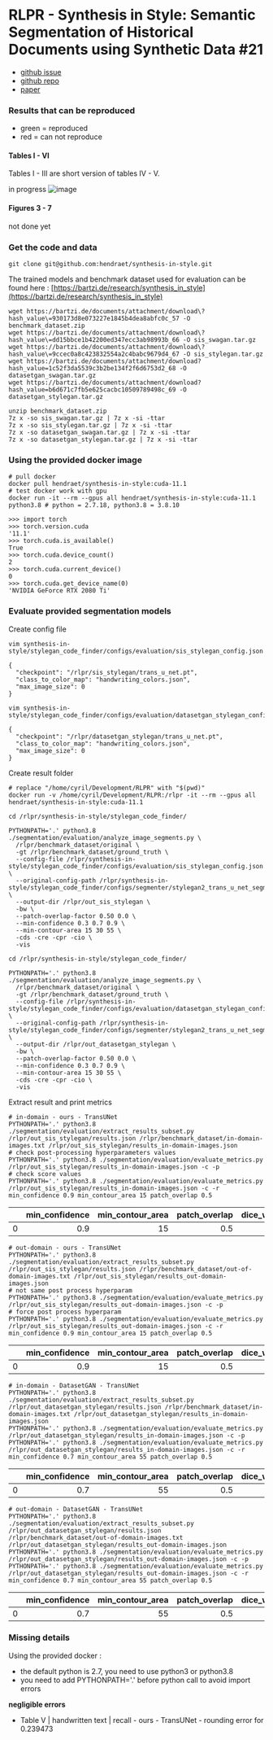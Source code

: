 # RLPR - Synthesis in Style: Semantic Segmentation of Historical Documents using Synthetic Data #21
* [github issue](https://github.com/RLPR/LabelReviews/issues/21)
* [github repo](https://github.com/hendraet/synthesis-in-style)
* [paper](https://arxiv.org/pdf/2107.06777.pdf)

###  Results that can be reproduced
* green = reproduced
* red = can not reproduce
#### Tables I - VI
Tables I - III are short version of tables IV - V.

in progress
![image](https://user-images.githubusercontent.com/69190238/169360129-53c2d45b-93c6-467f-9e85-4af182568250.png)

#### Figures 3 - 7
not done yet

### Get the code and data
```
git clone git@github.com:hendraet/synthesis-in-style.git
```

The trained models and benchmark dataset used for evaluation can be found here : [https://bartzi.de/research/synthesis_in_style](https://bartzi.de/research/synthesis_in_style)
```
wget https://bartzi.de/documents/attachment/download\?hash_value\=930173d8e073227e1845b4dea8abfc0c_57 -O benchmark_dataset.zip
wget https://bartzi.de/documents/attachment/download\?hash_value\=dd15bbce1b42200ed347ecc3ab98993b_66 -O sis_swagan.tar.gz
wget https://bartzi.de/documents/attachment/download\?hash_value\=9ccec0a8c423832554a2c4babc9679d4_67 -O sis_stylegan.tar.gz
wget https://bartzi.de/documents/attachment/download?hash_value=1c52f3da5539c3b2be134f2f6d6753d2_68 -O datasetgan_swagan.tar.gz
wget https://bartzi.de/documents/attachment/download?hash_value=b6d671c7fb5e625cacbc10509789498c_69 -O datasetgan_stylegan.tar.gz
```

```
unzip benchmark_dataset.zip
7z x -so sis_swagan.tar.gz | 7z x -si -ttar
7z x -so sis_stylegan.tar.gz | 7z x -si -ttar
7z x -so datasetgan_swagan.tar.gz | 7z x -si -ttar
7z x -so datasetgan_stylegan.tar.gz | 7z x -si -ttar
```

### Using the provided docker image

```
# pull docker
docker pull hendraet/synthesis-in-style:cuda-11.1
# test docker work with gpu
docker run -it --rm --gpus all hendraet/synthesis-in-style:cuda-11.1
python3.8 # python = 2.7.18, python3.8 = 3.8.10
```

```
>>> import torch
>>> torch.version.cuda
'11.1'
>>> torch.cuda.is_available()
True
>>> torch.cuda.device_count()
2
>>> torch.cuda.current_device()
0
>>> torch.cuda.get_device_name(0)
'NVIDIA GeForce RTX 2080 Ti'
```

### Evaluate provided segmentation models
Create config file
```
vim synthesis-in-style/stylegan_code_finder/configs/evaluation/sis_stylegan_config.json
```
```
{
  "checkpoint": "/rlpr/sis_stylegan/trans_u_net.pt",
  "class_to_color_map": "handwriting_colors.json",
  "max_image_size": 0
}
```
```
vim synthesis-in-style/stylegan_code_finder/configs/evaluation/datasetgan_stylegan_config.json
```
```
{
  "checkpoint": "/rlpr/datasetgan_stylegan/trans_u_net.pt",
  "class_to_color_map": "handwriting_colors.json",
  "max_image_size": 0
}
```

Create result folder
```
# replace "/home/cyril/Development/RLPR" with "$(pwd)"
docker run -v /home/cyril/Development/RLPR:/rlpr -it --rm --gpus all hendraet/synthesis-in-style:cuda-11.1
```

```
cd /rlpr/synthesis-in-style/stylegan_code_finder/ 

PYTHONPATH='.' python3.8 ./segmentation/evaluation/analyze_image_segments.py \
  /rlpr/benchmark_dataset/original \
  -gt /rlpr/benchmark_dataset/ground_truth \
  --config-file /rlpr/synthesis-in-style/stylegan_code_finder/configs/evaluation/sis_stylegan_config.json \
  --original-config-path /rlpr/synthesis-in-style/stylegan_code_finder/configs/segmenter/stylegan2_trans_u_net_segmenter.yaml \
  --output-dir /rlpr/out_sis_stylegan \
  -bw \
  --patch-overlap-factor 0.50 0.0 \
  --min-confidence 0.3 0.7 0.9 \
  --min-contour-area 15 30 55 \
  -cds -cre -cpr -cio \
  -vis
```


```
cd /rlpr/synthesis-in-style/stylegan_code_finder/ 

PYTHONPATH='.' python3.8 ./segmentation/evaluation/analyze_image_segments.py \
  /rlpr/benchmark_dataset/original \
  -gt /rlpr/benchmark_dataset/ground_truth \
  --config-file /rlpr/synthesis-in-style/stylegan_code_finder/configs/evaluation/datasetgan_stylegan_config.json \
  --original-config-path /rlpr/synthesis-in-style/stylegan_code_finder/configs/segmenter/stylegan2_trans_u_net_segmenter.yaml \
  --output-dir /rlpr/out_datasetgan_stylegan \
  -bw \
  --patch-overlap-factor 0.50 0.0 \
  --min-confidence 0.3 0.7 0.9 \
  --min-contour-area 15 30 55 \
  -cds -cre -cpr -cio \
  -vis
```
 
Extract result and print metrics
```
# in-domain - ours - TransUNet
PYTHONPATH='.' python3.8 ./segmentation/evaluation/extract_results_subset.py /rlpr/out_sis_stylegan/results.json /rlpr/benchmark_dataset/in-domain-images.txt /rlpr/out_sis_stylegan/results_in-domain-images.json
# check post-processing hyperparameters values
PYTHONPATH='.' python3.8 ./segmentation/evaluation/evaluate_metrics.py /rlpr/out_sis_stylegan/results_in-domain-images.json -c -p
# check score values
PYTHONPATH='.' python3.8 ./segmentation/evaluation/evaluate_metrics.py /rlpr/out_sis_stylegan/results_in-domain-images.json -c -r min_confidence 0.9 min_contour_area 15 patch_overlap 0.5
```
|    |   min_confidence |   min_contour_area |   patch_overlap |   dice_weighted_avg |   dice_weighted_text_avg |   dice_background |   dice_printed_text |   dice_handwritten_text |   iou_weighted_avg |   iou_weighted_text_avg |   iou_background |   iou_printed_text |   iou_handwritten_text |   precision_weighted_avg |   precision_weighted_text_avg |   precision_background |   precision_printed_text |   precision_handwritten_text |   recall_weighted_avg |   recall_weighted_text_avg |   recall_background |   recall_printed_text |   recall_handwritten_text |
|---:|-----------------:|-------------------:|----------------:|--------------------:|-------------------------:|------------------:|--------------------:|------------------------:|-------------------:|------------------------:|-----------------:|-------------------:|-----------------------:|-------------------------:|------------------------------:|-----------------------:|-------------------------:|-----------------------------:|----------------------:|---------------------------:|--------------------:|----------------------:|--------------------------:|
|  0 |              0.9 |                 15 |             0.5 |            0.996268 |                 0.821749 |          0.998238 |            0.833186 |                0.632954 |            0.72452 |                0.699729 |         0.996482 |           0.714069 |               0.463008 |                 0.996241 |                      0.833212 |                0.99808 |                 0.842972 |                     0.672105 |              0.996301 |                   0.810744 |            0.998395 |              0.823625 |                  0.598112 |

```
# out-domain - ours - TransUNet
PYTHONPATH='.' python3.8 ./segmentation/evaluation/extract_results_subset.py /rlpr/out_sis_stylegan/results.json /rlpr/benchmark_dataset/out-of-domain-images.txt /rlpr/out_sis_stylegan/results_out-domain-images.json
# not same post process hyperparam
PYTHONPATH='.' python3.8 ./segmentation/evaluation/evaluate_metrics.py /rlpr/out_sis_stylegan/results_out-domain-images.json -c -p
# force post process hyperparam
PYTHONPATH='.' python3.8 ./segmentation/evaluation/evaluate_metrics.py /rlpr/out_sis_stylegan/results_out-domain-images.json -c -r min_confidence 0.9 min_contour_area 15 patch_overlap 0.5
```
|    |   min_confidence |   min_contour_area |   patch_overlap |   dice_weighted_avg |   dice_weighted_text_avg |   dice_background |   dice_printed_text |   dice_handwritten_text |   iou_weighted_avg |   iou_weighted_text_avg |   iou_background |   iou_printed_text |   iou_handwritten_text |   precision_weighted_avg |   precision_weighted_text_avg |   precision_background |   precision_printed_text |   precision_handwritten_text |   recall_weighted_avg |   recall_weighted_text_avg |   recall_background |   recall_printed_text |   recall_handwritten_text |
|---:|-----------------:|-------------------:|----------------:|--------------------:|-------------------------:|------------------:|--------------------:|------------------------:|-------------------:|------------------------:|-----------------:|-------------------:|-----------------------:|-------------------------:|------------------------------:|-----------------------:|-------------------------:|-----------------------------:|----------------------:|---------------------------:|--------------------:|----------------------:|--------------------------:|
|  0 |              0.9 |                 15 |             0.5 |            0.981201 |                 0.573953 |          0.992346 |            0.635311 |                0.294833 |           0.541083 |                  0.4128 |         0.984809 |           0.465536 |               0.172905 |                 0.981267 |                      0.778647 |               0.986812 |                 0.865515 |                     0.383484 |              0.983468 |                   0.454556 |            0.997943 |              0.501837 |                  0.239473 |

```
# in-domain - DatasetGAN - TransUNet
PYTHONPATH='.' python3.8 ./segmentation/evaluation/extract_results_subset.py /rlpr/out_datasetgan_stylegan/results.json /rlpr/benchmark_dataset/in-domain-images.txt /rlpr/out_datasetgan_stylegan/results_in-domain-images.json
PYTHONPATH='.' python3.8 ./segmentation/evaluation/evaluate_metrics.py /rlpr/out_datasetgan_stylegan/results_in-domain-images.json -c -p
PYTHONPATH='.' python3.8 ./segmentation/evaluation/evaluate_metrics.py /rlpr/out_datasetgan_stylegan/results_in-domain-images.json -c -r min_confidence 0.7 min_contour_area 55 patch_overlap 0.5
```
|    |   min_confidence |   min_contour_area |   patch_overlap |   dice_weighted_avg |   dice_weighted_text_avg |   dice_background |   dice_printed_text |   dice_handwritten_text |   iou_weighted_avg |   iou_weighted_text_avg |   iou_background |   iou_printed_text |   iou_handwritten_text |   precision_weighted_avg |   precision_weighted_text_avg |   precision_background |   precision_printed_text |   precision_handwritten_text |   recall_weighted_avg |   recall_weighted_text_avg |   recall_background |   recall_printed_text |   recall_handwritten_text |
|---:|-----------------:|-------------------:|----------------:|--------------------:|-------------------------:|------------------:|--------------------:|------------------------:|-------------------:|------------------------:|-----------------:|-------------------:|-----------------------:|-------------------------:|------------------------------:|-----------------------:|-------------------------:|-----------------------------:|----------------------:|---------------------------:|--------------------:|----------------------:|--------------------------:|
|  0 |              0.7 |                 55 |             0.5 |            0.994908 |                 0.735855 |          0.997831 |            0.757059 |                0.385834 |           0.614596 |                 0.58795 |         0.995671 |           0.609087 |                0.23903 |                  0.99506 |                      0.800846 |               0.997252 |                 0.831562 |                     0.293815 |              0.994938 |                    0.68721 |             0.99841 |              0.694808 |                  0.561774 |

```
# out-domain - DatasetGAN - TransUNet
PYTHONPATH='.' python3.8 ./segmentation/evaluation/extract_results_subset.py /rlpr/out_datasetgan_stylegan/results.json /rlpr/benchmark_dataset/out-of-domain-images.txt /rlpr/out_datasetgan_stylegan/results_out-domain-images.json
PYTHONPATH='.' python3.8 ./segmentation/evaluation/evaluate_metrics.py /rlpr/out_datasetgan_stylegan/results_out-domain-images.json -c -p
PYTHONPATH='.' python3.8 ./segmentation/evaluation/evaluate_metrics.py /rlpr/out_datasetgan_stylegan/results_out-domain-images.json -c -r min_confidence 0.7 min_contour_area 55 patch_overlap 0.5
```
|    |   min_confidence |   min_contour_area |   patch_overlap |   dice_weighted_avg |   dice_weighted_text_avg |   dice_background |   dice_printed_text |   dice_handwritten_text |   iou_weighted_avg |   iou_weighted_text_avg |   iou_background |   iou_printed_text |   iou_handwritten_text |   precision_weighted_avg |   precision_weighted_text_avg |   precision_background |   precision_printed_text |   precision_handwritten_text |   recall_weighted_avg |   recall_weighted_text_avg |   recall_background |   recall_printed_text |   recall_handwritten_text |
|---:|-----------------:|-------------------:|----------------:|--------------------:|-------------------------:|------------------:|--------------------:|------------------------:|-------------------:|------------------------:|-----------------:|-------------------:|-----------------------:|-------------------------:|------------------------------:|-----------------------:|-------------------------:|-----------------------------:|----------------------:|---------------------------:|--------------------:|----------------------:|--------------------------:|
|  0 |              0.7 |                 55 |             0.5 |            0.977312 |                 0.452578 |          0.991673 |            0.503234 |                0.222141 |           0.481549 |                0.298142 |         0.983483 |           0.336214 |               0.124948 |                 0.978855 |                      0.748133 |               0.985169 |                 0.863337 |                     0.224066 |              0.980483 |                    0.33081 |            0.998263 |              0.355114 |                  0.220248 |

 
### Missing details
Using the provided docker :
* the default python is 2.7, you need to use python3 or python3.8
* you need to add PYTHONPATH='.' before python call to avoid import errors

**negligible errors**
* Table V | handwritten text | recall - ours - TransUNet - rounding error for 0.239473
